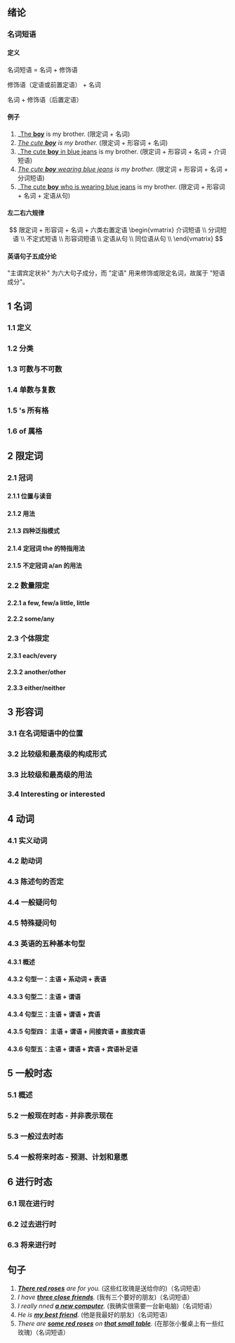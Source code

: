 ## 绪论

### 名词短语

#### 定义

名词短语 = 名词 + 修饰语

修饰语（定语或前置定语） + 名词

名词 + 修饰语（后置定语）

#### 例子

1. _<u>The **boy**</u> is my brother. (限定词 + 名词)
2. _<u>The cute **boy**</u> is my brother._ (限定词 + 形容词 + 名词)
3. _<u>The cute **boy** in blue jeans</u> is my brother. (限定词 + 形容词 + 名词 + 介词短语)
4. _<u>The cute **boy** wearing blue jeans</u> is my brother._ (限定词 + 形容词 + 名词 + 分词短语)
5. _<u>The cute **boy** who is wearing blue jeans</u> is my brother. (限定词 + 形容词 + 名词 + 定语从句)

#### 左二右六规律

$$
限定词 + 形容词 + 名词 + 六类右置定语 
\begin{vmatrix}
介词短语 \\
分词短语 \\
不定式短语 \\
形容词短语 \\
定语从句 \\
同位语从句 \\
 \end{vmatrix}
$$

#### 英语句子五成分论

"主谓宾定状补" 为六大句子成分，而 "定语" 用来修饰或限定名词，故属于 "短语成分"。



## 1 名词

### 1.1 定义

### 1.2 分类

### 1.3 可数与不可数

### 1.4 单数与复数

### 1.5 's 所有格

### 1.6 of 属格





## 2 限定词

### 2.1 冠词

#### 2.1.1 位置与读音

#### 2.1.2 用法

#### 2.1.3 四种泛指模式

#### 2.1.4 定冠词 the 的特指用法

#### 2.1.5 不定冠词 a/an 的用法





### 2.2 数量限定

#### 2.2.1 a few, few/a little, little

#### 2.2.2 some/any



### 2.3 个体限定

#### 2.3.1 each/every

#### 2.3.2 another/other

#### 2.3.3 either/neither



## 3 形容词

### 3.1 在名词短语中的位置

### 3.2 比较级和最高级的构成形式

### 3.3 比较级和最高级的用法

### 3.4 Interesting or interested



## 4 动词

### 4.1 实义动词

### 4.2 助动词

### 4.3 陈述句的否定

### 4.4 一般疑问句

### 4.5 特殊疑问句

### 4.3 英语的五种基本句型

#### 4.3.1 概述

#### 4.3.2 句型一：主语 + 系动词 + 表语

#### 4.3.3 句型二：主语 + 谓语

#### 4.3.4 句型三：主语 + 谓语 + 宾语

#### 4.3.5 句型四： 主语 + 谓语 + 间接宾语 + 直接宾语

#### 4.3.6 句型五：主语 + 谓语 + 宾语 + 宾语补足语



## 5 一般时态

### 5.1 概述

### 5.2 一般现在时态 - 并非表示现在

### 5.3 一般过去时态

### 5.4 一般将来时态 - 预测、计划和意愿





## 6 进行时态



### 6.1 现在进行时

### 6.2 过去进行时

### 6.3 将来进行时





## 句子

1. _<u>**There red roses**</u> are for you._ (这些红玫瑰是送给你的)（名词短语）
2. _I have <u>**three close friends**</u>._ (我有三个要好的朋友)（名词短语）
3. _I really nned <u>**a new computer**</u>._ (我确实很需要一台新电脑)（名词短语）
4. _He is <u>**my best friend**</u>._ (他是我最好的朋友)（名词短语）
5. _There are <u>**some red roses**</u> on <u>**that small table**</u>._ (在那张小餐桌上有一些红玫瑰)（名词短语）

